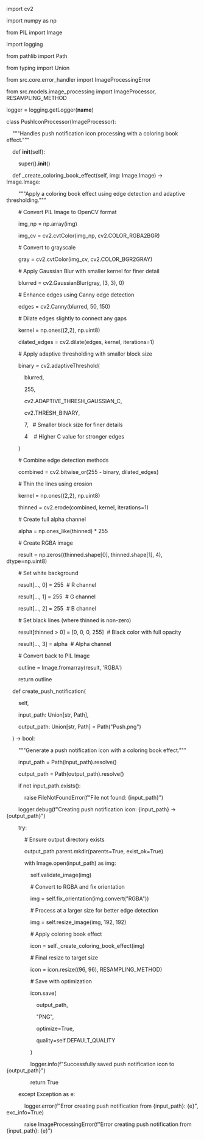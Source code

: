 import cv2

import numpy as np

from PIL import Image

import logging

from pathlib import Path

from typing import Union

  

from src.core.error_handler import ImageProcessingError

from src.models.image_processing import ImageProcessor, RESAMPLING_METHOD

  

logger = logging.getLogger(__name__)

  

class PushIconProcessor(ImageProcessor):

    """Handles push notification icon processing with a coloring book effect."""

  

    def __init__(self):

        super().__init__()

  

    def _create_coloring_book_effect(self, img: Image.Image) -> Image.Image:

        """Apply a coloring book effect using edge detection and adaptive thresholding."""

        # Convert PIL Image to OpenCV format

        img_np = np.array(img)

        img_cv = cv2.cvtColor(img_np, cv2.COLOR_RGBA2BGR)

  

        # Convert to grayscale

        gray = cv2.cvtColor(img_cv, cv2.COLOR_BGR2GRAY)

  

        # Apply Gaussian Blur with smaller kernel for finer detail

        blurred = cv2.GaussianBlur(gray, (3, 3), 0)

  

        # Enhance edges using Canny edge detection

        edges = cv2.Canny(blurred, 50, 150)

  

        # Dilate edges slightly to connect any gaps

        kernel = np.ones((2,2), np.uint8)

        dilated_edges = cv2.dilate(edges, kernel, iterations=1)

  

        # Apply adaptive thresholding with smaller block size

        binary = cv2.adaptiveThreshold(

            blurred,

            255,

            cv2.ADAPTIVE_THRESH_GAUSSIAN_C,

            cv2.THRESH_BINARY,

            7,   # Smaller block size for finer details

            4    # Higher C value for stronger edges

        )

  

        # Combine edge detection methods

        combined = cv2.bitwise_or(255 - binary, dilated_edges)

  

        # Thin the lines using erosion

        kernel = np.ones((2,2), np.uint8)

        thinned = cv2.erode(combined, kernel, iterations=1)

  

        # Create full alpha channel

        alpha = np.ones_like(thinned) * 255

  

        # Create RGBA image

        result = np.zeros((thinned.shape[0], thinned.shape[1], 4), dtype=np.uint8)

        # Set white background

        result[..., 0] = 255  # R channel

        result[..., 1] = 255  # G channel

        result[..., 2] = 255  # B channel

        # Set black lines (where thinned is non-zero)

        result[thinned > 0] = [0, 0, 0, 255]  # Black color with full opacity

        result[..., 3] = alpha  # Alpha channel

  

        # Convert back to PIL Image

        outline = Image.fromarray(result, 'RGBA')

        return outline

  

    def create_push_notification(

        self,

        input_path: Union[str, Path],

        output_path: Union[str, Path] = Path("Push.png")

    ) -> bool:

        """Generate a push notification icon with a coloring book effect."""

        input_path = Path(input_path).resolve()

        output_path = Path(output_path).resolve()

  

        if not input_path.exists():

            raise FileNotFoundError(f"File not found: {input_path}")

  

        logger.debug(f"Creating push notification icon: {input_path} -> {output_path}")

  

        try:

            # Ensure output directory exists

            output_path.parent.mkdir(parents=True, exist_ok=True)

  

            with Image.open(input_path) as img:

                self.validate_image(img)

                # Convert to RGBA and fix orientation

                img = self.fix_orientation(img.convert("RGBA"))

                # Process at a larger size for better edge detection

                img = self.resize_image(img, 192, 192)

                # Apply coloring book effect

                icon = self._create_coloring_book_effect(img)

                # Final resize to target size

                icon = icon.resize((96, 96), RESAMPLING_METHOD)

                # Save with optimization

                icon.save(

                    output_path,

                    "PNG",

                    optimize=True,

                    quality=self.DEFAULT_QUALITY

                )

                logger.info(f"Successfully saved push notification icon to {output_path}")

                return True

  

        except Exception as e:

            logger.error(f"Error creating push notification from {input_path}: {e}", exc_info=True)

            raise ImageProcessingError(f"Error creating push notification from {input_path}: {e}")